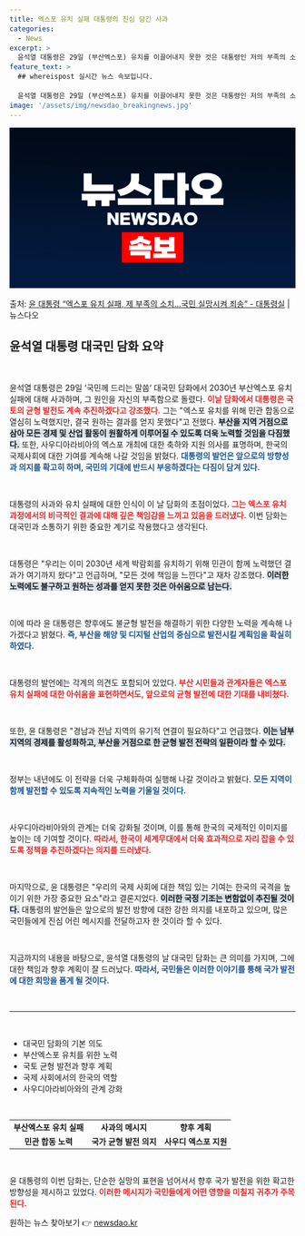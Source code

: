 ```yaml
---
title: 엑스포 유치 실패 대통령의 진심 담긴 사과
categories:
  - News
excerpt: >
  윤석열 대통령은 29일 (부산엑스포) 유치를 이끌어내지 못한 것은 대통령인 저의 부족의 소치라고 말했다. 이…
feature_text: >
  ## whereispost 실시간 뉴스 속보입니다.

  윤석열 대통령은 29일 (부산엑스포) 유치를 이끌어내지 못한 것은 대통령인 저의 부족의 소치라고 말했다. 이…
image: '/assets/img/newsdao_breakingnews.jpg'
---
```


![뉴스다오 속보](/assets/img/newsdao_breakingnews.jpg)

<p>출처: <a href="https://newsdao.kr/2679" rel="dofollow">윤 대통령 “엑스포 유치 실패, 제 부족의 소치…국민 실망시켜 죄송”  - 대통령실</a> | 뉴스다오</p>

<h2 data-ke-size="size26">윤석열 대통령 대국민 담화 요약</h2>

<p data-ke-size="size16">&nbsp;</p>

윤석열 대통령은 29일 ‘국민께 드리는 말씀’ 대국민 담화에서 2030년 부산엑스포 유치 실패에 대해 사과하며, 그 원인을 자신의 부족함으로 돌렸다. <b><span style="color: #ee2323;">이날 담화에서 대통령은 국토의 균형 발전도 계속 추진하겠다고 강조했다.</span></b> 그는 "엑스포 유치를 위해 민관 합동으로 열심히 노력했지만, 결국 원하는 결과를 얻지 못했다"고 전했다. <b><span style="background-color: #21538527;">부산을 지역 거점으로 삼아 모든 경제 및 산업 활동이 원활하게 이루어질 수 있도록 더욱 노력할 것임을 다짐했다.</span></b> 또한, 사우디아라비아의 엑스포 개최에 대한 축하와 지원 의사를 표명하며, 한국의 국제사회에 대한 기여를 계속해 나갈 것임을 밝혔다. <b><span style="color: #1a5490;">대통령의 발언은 앞으로의 방향성과 의지를 확고히 하며, 국민의 기대에 반드시 부응하겠다는 다짐이 담겨 있다.</span></b>

<p data-ke-size="size16">&nbsp;</p>

대통령의 사과와 유치 실패에 대한 인식이 이 날 담화의 초점이었다. <b><span style="color: #ee2323;">그는 엑스포 유치 과정에서의 비극적인 결과에 대해 깊은 책임감을 느끼고 있음을 드러냈다.</span></b> 이번 담화는 대국민과 소통하기 위한 중요한 계기로 작용했다고 생각된다. 

<p data-ke-size="size16">&nbsp;</p>

대통령은 "우리는 이미 2030년 세계 박람회를 유치하기 위해 민관이 함께 노력했던 결과가 여기까지 왔다"고 언급하며, "모든 것에 책임을 느낀다"고 재차 강조했다. <b><span style="background-color: #21538527;">이러한 노력에도 불구하고 원하는 성과를 얻지 못한 것은 아쉬움으로 남는다.</span></b>

<p data-ke-size="size16">&nbsp;</p>

이에 따라 윤 대통령은 향후에도 불균형 발전을 해결하기 위한 다양한 노력을 계속해 나가겠다고 밝혔다. <b><span style="color: #1a5490;">즉, 부산을 해양 및 디지털 산업의 중심으로 발전시킬 계획임을 확실히 하였다.</span></b>

<p data-ke-size="size16">&nbsp;</p>

대통령의 발언에는 각계의 의견도 포함되어 있었다. <b><span style="color: #ee2323;">부산 시민들과 관계자들은 엑스포 유치 실패에 대한 아쉬움을 표현하면서도, 앞으로의 균형 발전에 대한 기대를 내비쳤다.</span></b>  

<p data-ke-size="size16">&nbsp;</p>

또한, 윤 대통령은 "경남과 전남 지역의 유기적 연결이 필요하다"고 언급했다. <b><span style="background-color: #21538527;">이는 남부 지역의 경제를 활성화하고, 부산을 거점으로 한 균형 발전 전략의 일환이라 할 수 있다.</span></b>

<p data-ke-size="size16">&nbsp;</p>

정부는 내년에도 이 전략을 더욱 구체화하여 실행해 나갈 것이라고 밝혔다. <b><span style="color: #1a5490;">모든 지역이 함께 발전할 수 있도록 지속적인 노력을 기울일 것이다.</span></b>

<p data-ke-size="size16">&nbsp;</p>

사우디아라비아와의 관계는 더욱 강화될 것이며, 이를 통해 한국의 국제적인 이미지를 높이는 데 기여할 것이다. <b><span style="color: #ee2323;">따라서, 한국이 세계무대에서 더욱 효과적으로 자리 잡을 수 있도록 정책을 추진하겠다는 의지를 드러냈다.</span></b>

<p data-ke-size="size16">&nbsp;</p>

마지막으로, 윤 대통령은 "우리의 국제 사회에 대한 책임 있는 기여는 한국의 국격을 높이기 위한 가장 중요한 요소"라고 결론지었다. <b><span style="background-color: #21538527;">이러한 국정 기조는 변함없이 추진될 것이다.</span></b> 대통령의 발언들은 앞으로의 발전 방향에 대한 강한 의지를 내포하고 있으며, 많은 국민들에게 진심 어린 메시지를 전달하고자 한 것이라 할 수 있다. 

<p data-ke-size="size16">&nbsp;</p>

지금까지의 내용을 바탕으로, 윤석열 대통령의 날 대국민 담화는 큰 의미를 가지며, 그에 대한 책임과 향후 계획이 잘 드러났다. <b><span style="color: #1a5490;">따라서, 국민들은 이러한 이야기를 통해 국가 발전에 대한 희망을 품게 될 것이다.</span></b>

<p data-ke-size="size16">&nbsp;</p>

<hr />

<p data-ke-size="size16">&nbsp;</p>

<ul>
<li>대국민 담화의 기본 의도</li>
<li>부산엑스포 유치를 위한 노력</li>
<li>국토 균형 발전과 향후 계획</li>
<li>국제 사회에서의 한국의 역할</li>
<li>사우디아라비아와의 관계 강화</li>
</ul>

<p data-ke-size="size16">&nbsp;</p>

<table>
<tr>
<td style="text-align: center; height: 17px;"><b>부산엑스포 유치 실패</b></td>
<td style="text-align: center; height: 17px;"><b>사과의 메시지</b></td>
<td style="text-align: center; height: 17px;"><b>향후 계획</b></td>
</tr>
<tr>
<td style="text-align: center; height: 17px;"><b>민관 합동 노력</b></td>
<td style="text-align: center; height: 17px;"><b>국가 균형 발전 의지</b></td>
<td style="text-align: center; height: 17px;"><b>사우디 엑스포 지원</b></td>
</tr>
</table>

<p data-ke-size="size16">&nbsp;</p>

윤 대통령의 이번 담화는, 단순한 실망의 표현을 넘어서서 향후 국가 발전을 위한 확고한 방향성을 제시하고 있었다. <b><span style="color: #ee2323;">이러한 메시지가 국민들에게 어떤 영향을 미칠지 귀추가 주목된다.</span></b> 

원하는 뉴스 찾아보기 👉 <a href="https://newsdao.kr" rel="dofollow">newsdao.kr</a>


